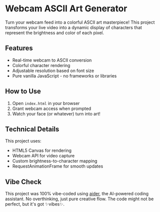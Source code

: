 # Webcam ASCII Art Generator

Turn your webcam feed into a colorful ASCII art masterpiece! This project transforms your live video into a dynamic display of characters that represent the brightness and color of each pixel.

## Features
- Real-time webcam to ASCII conversion
- Colorful character rendering
- Adjustable resolution based on font size
- Pure vanilla JavaScript - no frameworks or libraries

## How to Use
1. Open `index.html` in your browser
2. Grant webcam access when prompted
3. Watch your face (or whatever) turn into art!

## Technical Details
This project uses:
- HTML5 Canvas for rendering
- Webcam API for video capture
- Custom brightness-to-character mapping
- RequestAnimationFrame for smooth updates

## Vibe Check
This project was 100% vibe-coded using [aider](https://aider.chat), the AI-powered coding assistant. No overthinking, just pure creative flow. The code might not be perfect, but it's got ✨vibes✨.

